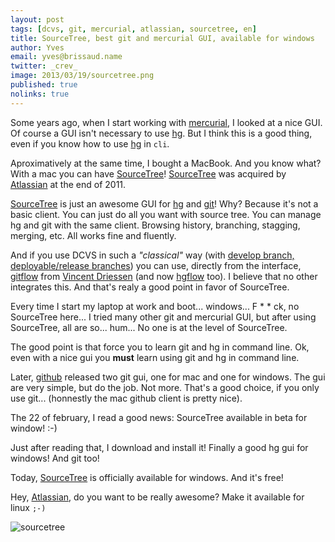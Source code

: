 ```yaml
---
layout: post
tags: [dcvs, git, mercurial, atlassian, sourcetree, en]
title: SourceTree, best git and mercurial GUI, available for windows
author: Yves
email: yves@brissaud.name
twitter: _crev_
image: 2013/03/19/sourcetree.png
published: true
nolinks: true
---
```


Some years ago, when I start working with [mercurial][hg], I looked at a nice GUI. Of course a GUI isn't necessary to use [hg][]. But I think this is a good thing, even if you know how to use [hg][] in `cli`.

Aproximatively at the same time, I bought a MacBook. And you know what? With a mac you can have [SourceTree][]! [SourceTree][] was acquired by [Atlassian][] at the end of 2011.

[SourceTree][] is just an awesome GUI for [hg][] and [git][]! Why? Because it's not a basic client. You can just do all you want with source tree. You can manage hg and git with the same client. Browsing history, branching, stagging, merging, etc. All works fine and fluently.

And if you use DCVS in such a _"classical"_ way (with [develop branch, deployable/release branches][branching]) you can use, directly from the interface, [gitflow][] from [Vincent Driessen][nvie] (and now [hgflow][] too). I believe that no other integrates this. And that's realy a good point in favor of SourceTree.

Every time I start my laptop at work and boot... windows... F * * ck, no SourceTree here... I tried many other git and mercurial GUI, but after using SourceTree, all are so... hum... No one is at the level of SourceTree.

The good point is that force you to learn git and hg in command line. Ok, even with a nice gui you **must** learn using git and hg in command line.

Later, [github][] released two git gui, one for mac and one for windows. The gui are very simple, but do the job. Not more. That's a good choice, if you only use git... (honnestly the mac github client is pretty nice).

The 22 of february, I read a good news: SourceTree available in beta for window! :-)

Just after reading that, I download and install it! Finally a good hg gui for windows! And git too!

Today, [SourceTree][] is officially available for windows. And it's free!

Hey, [Atlassian][], do you want to be really awesome? Make it available for linux `;-)`

![sourcetree](sourcetree.png)

[hg]: http://mercurial.selenic.com/
[git]: http://mercurial.selenic.com/
[Atlassian]: http://atlassian.com
[SourceTree]: http://www.sourcetreeapp.com/
[github]: https://github.com
[nvie]: https://twitter.com/nvie
[hgflow]: https://bitbucket.org/yinwm/hgflow/wiki/Home
[gitflow]: https://github.com/nvie/gitflow
[branching]: http://nvie.com/posts/a-successful-git-branching-model/
